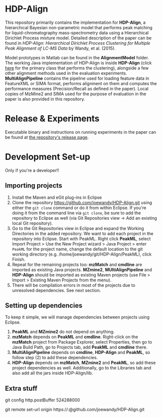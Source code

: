 HDP-Align
==================

This repository primarily contains the implementation for **HDP-Align**, a hierarchical Bayesian non-parametric model that performs peak matching for liquid-chromatography mass-spectrometry data using a Hierarchical Dirichlet Process mixture model. Detailed description of the paper can be found in *HDP-Align: Hierarchical Dirichlet Process Clustering for Multiple Peak Alignment of LC-MS Data* by Wandy, et al. (2015).

Model prototypes in Matlab can be found in the **AlignmentModel** folder. The working Java implementation of HDP-Align is inside **HDP-Align** (click [here](https://github.com/joewandy/HDP-Align/blob/master/HDP-Align/src/main/java/com/joewandy/alignmentResearch/alignmentMethod/custom/hdp/HDPMassRTClustering.java) for the primary class that performs the clustering), alongside a few other alignment methods used in the evaluation experiments. **MultiAlignPipeline** contains the pipeline used for loading feature data in FeatureXML or SIMA format, performs alignment on them and computes the performance measures (Precision/Recall as defined in the paper). Local copies of MzMine2 and SIMA used for the purpose of evaluation in the paper is also provided in this repository.

Release & Experiments
======================================

Executable binary and instructions on running experiments in the paper can be found at [the repository's release page](https://github.com/joewandy/HDP-Align/releases/tag/1.0).

Development Set-up
======================================

Only if you're a developer!! 

Importing projects
------------------

1. Install the Maven and eGit plug-ins in Eclipse
2. Clone the repository https://github.com/joewandy/HDP-Align.git using either the `git clone` command or do it from within Eclipse. If you're doing it from the command line via `git clone`, be sure to add the repository to Eclipse as well (via Git Repositories view -> Add an existing local Git repository).
3. Go to the Git Repositories view in Eclipse and expand the Working Directories in the added repository. We want to add each project in the repository into Eclipse. Start with PeakML. Right click **PeakML**, select Import Project > Use the New Project wizard > Java Project > enter `PeakML` for the project name, change the default location to the git working directory (e.g. /home/joewandy/git/HDP-Align/PeakML), click Finish.
4. Repeat for the remaining projects too: **mzMatch** and **cmdline** are imported as existing Java projects. **MZmine2**, **MUltiAlignPipeline** and **HDP-Align** should be imported as existing Maven projects (use File > Import > Existing Maven Projects from the menu). 
5. There will be compilation errors in most of the projects due to unresolved dependencies. See next section.

Setting up dependencies
-----------------------

To keep it simple, we will manage dependencies between projects using Eclipse. 

1. **PeakML** and **MZmine2** do not depend on anything. 
2. **mzMatch** depends on **PeakML** and **cmdline**. Right-click on the **mzMatch** project from Package Explorer, select Properties, then go to Java Build Path, go to Projects tab, add **PeakML** and **cmdline** there.
3. **MultiAlignPipeline** depends on **cmdline**, **HDP-Align** and **PeakML**, so follow step (2) to add these dependencies.
4. **HDP-Align** depends on **mzMatch**, **MZmine2** and **PeakML**, so add these project dependencies as well. Additionally, go to the Libraries tab and also add all the jars inside HDP-Align/lib.

Extra stuff
-----------

git config http.postBuffer 524288000

git remote set-url origin https://<user>:<password>@github.com/joewandy/HDP-Align.git
